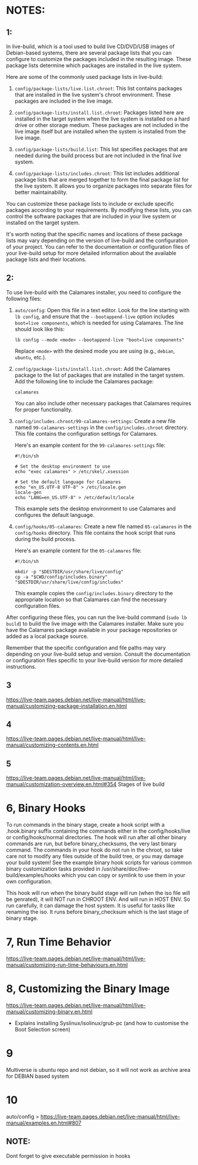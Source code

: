 # NOTES:

## 1:
In live-build, which is a tool used to build live CD/DVD/USB images of Debian-based systems, there are several package lists that you can configure to customize the packages included in the resulting image. These package lists determine which packages are installed in the live system.

Here are some of the commonly used package lists in live-build:

1. `config/package-lists/live.list.chroot`: This list contains packages that are installed in the live system's chroot environment. These packages are included in the live image.

2. `config/package-lists/install.list.chroot`: Packages listed here are installed in the target system when the live system is installed on a hard drive or other storage medium. These packages are not included in the live image itself but are installed when the system is installed from the live image.

3. `config/package-lists/build.list`: This list specifies packages that are needed during the build process but are not included in the final live system.

4. `config/package-lists/includes.chroot`: This list includes additional package lists that are merged together to form the final package list for the live system. It allows you to organize packages into separate files for better maintainability.

You can customize these package lists to include or exclude specific packages according to your requirements. By modifying these lists, you can control the software packages that are included in your live system or installed on the target system.

It's worth noting that the specific names and locations of these package lists may vary depending on the version of live-build and the configuration of your project. You can refer to the documentation or configuration files of your live-build setup for more detailed information about the available package lists and their locations.

## 2:
To use live-build with the Calamares installer, you need to configure the following files:

1. `auto/config`: Open this file in a text editor. Look for the line starting with `lb config`, and ensure that the `--bootappend-live` option includes `boot=live components`, which is needed for using Calamares. The line should look like this:

   ```
   lb config --mode <mode> --bootappend-live "boot=live components"
   ```

   Replace `<mode>` with the desired mode you are using (e.g., `debian`, `ubuntu`, etc.).

2. `config/package-lists/install.list.chroot`: Add the Calamares package to the list of packages that are installed in the target system. Add the following line to include the Calamares package:

   ```
   calamares
   ```

   You can also include other necessary packages that Calamares requires for proper functionality.

3. `config/includes.chroot/99-calamares-settings`: Create a new file named `99-calamares-settings` in the `config/includes.chroot` directory. This file contains the configuration settings for Calamares.

   Here's an example content for the `99-calamares-settings` file:

   ```
   #!/bin/sh

   # Set the desktop environment to use
   echo "exec calamares" > /etc/skel/.xsession

   # Set the default language for Calamares
   echo "en_US.UTF-8 UTF-8" > /etc/locale.gen
   locale-gen
   echo "LANG=en_US.UTF-8" > /etc/default/locale
   ```

   This example sets the desktop environment to use Calamares and configures the default language.

4. `config/hooks/05-calamares`: Create a new file named `05-calamares` in the `config/hooks` directory. This file contains the hook script that runs during the build process.

   Here's an example content for the `05-calamares` file:

   ```
   #!/bin/sh

   mkdir -p "$DESTDIR/usr/share/live/config"
   cp -a "$CWD/config/includes.binary" "$DESTDIR/usr/share/live/config/includes"
   ```

   This example copies the `config/includes.binary` directory to the appropriate location so that Calamares can find the necessary configuration files.

After configuring these files, you can run the live-build command (`sudo lb build`) to build the live image with the Calamares installer. Make sure you have the Calamares package available in your package repositories or added as a local package source.

Remember that the specific configuration and file paths may vary depending on your live-build setup and version. Consult the documentation or configuration files specific to your live-build version for more detailed instructions.

## 3
https://live-team.pages.debian.net/live-manual/html/live-manual/customizing-package-installation.en.html

## 4
https://live-team.pages.debian.net/live-manual/html/live-manual/customizing-contents.en.html

## 5
https://live-team.pages.debian.net/live-manual/html/live-manual/customization-overview.en.html#354
Stages of live build

# 6, Binary Hooks
To run commands in the binary stage, create a hook script with a .hook.binary suffix containing the commands either in the config/hooks/live or config/hooks/normal directories. The hook will run after all other binary commands are run, but before binary_checksums, the very last binary command. The commands in your hook do not run in the chroot, so take care not to modify any files outside of the build tree, or you may damage your build system! See the example binary hook scripts for various common binary customization tasks provided in /usr/share/doc/live-build/examples/hooks which you can copy or symlink to use them in your own configuration. 

This hook will run when the binary build stage will run (when the iso file will be genrated), it will NOT run in CHROOT ENV. And will run in HOST ENV. So run carefully, it can damage the host system. It is useful for tasks like renaming the iso.
It runs before binary_checksum which is the last stage of binary stage.

# 7, Run Time Behavior
https://live-team.pages.debian.net/live-manual/html/live-manual/customizing-run-time-behaviours.en.html

# 8, Customizing the Binary Image
https://live-team.pages.debian.net/live-manual/html/live-manual/customizing-binary.en.html
- Explains installing Syslinux/isolinux/grub-pc (and how to customise the Boot Selection screen)

# 9
Multiverse is ubuntu repo and not debian, so it will not work as archive area for DEBIAN based system

# 10
auto/config > https://live-team.pages.debian.net/live-manual/html/live-manual/examples.en.html#807

## NOTE:
Dont forget to give executable permission in hooks 